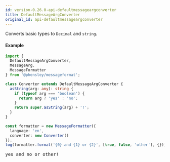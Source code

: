 ```yaml
---
id: version-0.26.0-api-defaultmessageargconverter
title: DefaultMessageArgConverter
original_id: api-defaultmessageargconverter
---
```


Converts basic types to `Decimal` and `string`.

#### Example

```typescript
import {
  DefaultMessageArgConverter,
  MessageArg,
  MessageFormatter
} from '@phensley/messageformat';

class Converter extends DefaultMessageArgConverter {
  asString(arg: any): string {
    if (typeof arg === 'boolean') {
      return arg ? 'yes' : 'no';
    }
    return super.asString(arg) + '!';
  }
}

const formatter = new MessageFormatter({
  language: 'en',
  converter: new Converter()
});
log(formatter.format('{0} and {1} or {2}', [true, false, 'other'], {}));
```
<pre class="output">
yes and no or other!
</pre>

